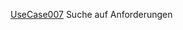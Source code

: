 [UseCase007](https://github.com/DomainDrivenArchitecture/ddaRequirement/blob/master/en/requirements/UseCase007.md)  Suche auf Anforderungen